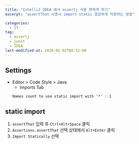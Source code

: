```yaml
---
title: "IntelliJ IDEA 에서 assertj 사용 편하게 하기"
excerpt: "assertThat 사용시 import static 깔끔하게 적용하는 방법"

categories: 
  - IT
tag:
  - assertj
  - junit
  - IDEA
last-modified-at: 2020-02-02T00:52:00
---
```


## Settings

* Editor > Code Style > Java
    * Imports Tab    
    ```
    Names count to use static import with '*' : 1
    ```

## static import

1. `assertThat` 입력 후 `Ctrl+Alt+Space` 클릭
1. `Assertions.assertThat` 선택 상태에서 `Alt+Enter` 클릭 
1. `Import Statically` 선택



